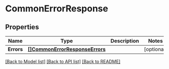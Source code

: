 # CommonErrorResponse

## Properties

Name | Type | Description | Notes
------------ | ------------- | ------------- | -------------
**Errors** | [**[]CommonErrorResponseErrors**](CommonErrorResponse.Errors.md) |  | [optional] 

[[Back to Model list]](../README.md#documentation-for-models) [[Back to API list]](../README.md#documentation-for-api-endpoints) [[Back to README]](../README.md)


